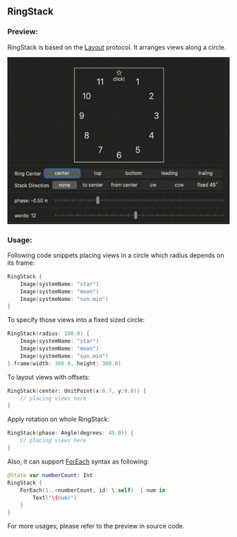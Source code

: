 ## RingStack

### Preview:
RingStack is based on the [Layout](https://developer.apple.com/documentation/swiftui/layout) protocol. It arranges views along a circle.

![Demo](../../Sources/Rings/Documentation.docc/Resources/RingStack.gif)

### Usage:
Following code snippets placing views in a circle which radius depends on its frame:
```swift
RingStack {
    Image(systemName: "star")
    Image(systemName: "moon")
    Image(systmeName: "sun.min")
}
```

To specify those views into a fixed sized circle:
```swift
RingStack(radius: 100.0) {
    Image(systemName: "star")
    Image(systemName: "moon")
    Image(systmeName: "sun.min")
}.frame(width: 300.0, height: 300.0)
```

To layout views with offsets:
```swift
RingStack(center: UnitPoint(x:0.7, y:0.0)) {
    // placing views here
}
```

Apply rotation on whole RingStack:
```swift
RingStack(phase: Angle(degrees: 45.0)) {
    // placing views here
}
```

Also, it can support [ForEach](https://developer.apple.com/documentation/swiftui/foreach) syntax as following:
```swift
@State var numberCount: Int
RingStack {
    ForEach(1..<numberCount, id: \.self)  { num in
        Text("\(num)")
    }
}
```
For more usages, please refer to the preview in source code.

